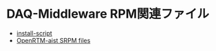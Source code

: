 # DAQ-Middleware RPM関連ファイル

- [install-script](install-script/)
- [OpenRTM-aist SRPM files](openrtm-aist-1.0.0-daqmw/)
